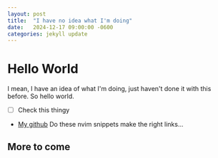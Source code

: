 ```yaml
---
layout: post
title:  "I have no idea what I'm doing"
date:   2024-12-17 09:00:00 -0600
categories: jekyll update
---
```

# Hello World

I mean, I have an idea of what I'm doing, just haven't done it with this before. So hello world.

- [ ] Check this thingy

- [My github](https://github.com/danengle) Do these nvim snippets make the right links...

## More to come
